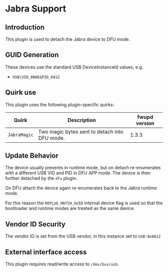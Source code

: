 Jabra Support
=============

Introduction
------------

This plugin is used to detach the Jabra device to DFU mode.

GUID Generation
---------------

These devices use the standard USB DeviceInstanceId values, e.g.

 * `USB\VID_0B0E&PID_0412`

Quirk use
---------

This plugin uses the following plugin-specific quirks:

| Quirk         | Description                                  | fwupd version |
|---------------|----------------------------------------------|---------------|
|`JabraMagic`   | Two magic bytes sent to detach into DFU mode.|1.3.3          |

Update Behavior
---------------

The device usually presents in runtime mode, but on detach re-enumerates with a
different USB VID and PID in DFU APP mode. The device is then further detached
by the `dfu` plugin.

On DFU attach the device again re-enumerates back to the Jabra runtime mode.

For this reason the `REPLUG_MATCH_GUID` internal device flag is used so that
the bootloader and runtime modes are treated as the same device.

Vendor ID Security
------------------

The vendor ID is set from the USB vendor, in this instance set to `USB:0x0A12`

External interface access
-------------------------
This plugin requires read/write access to `/dev/bus/usb`.
